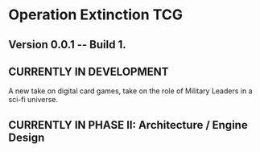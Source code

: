 # Operation Extinction TCG

## Version 0.0.1 -- Build 1.
## CURRENTLY IN DEVELOPMENT

A new take on digital card games, take on the role of Military Leaders in a sci-fi universe.

## CURRENTLY IN PHASE II: Architecture / Engine Design

